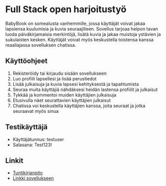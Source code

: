 # Full Stack open harjoitustyö

BabyBook on somealusta vanhemmille, jossa käyttäjät voivat jakaa lapsiensa kuulumisia ja kuvia seuraajilleen. 
Sovellus tarjoaa helpon tavan luoda päiväkirjamaisia merkintöjä, lisätä kuvia ja jakaa muistoja ystävien ja sukulaisten kesken.
Käyttäjät voivat myös keskustella toistensa kanssa reaaliajassa sovelluksen chatissa.

## Käyttöohjeet
1. Rekisteröidy tai kirjaudu sisään sovellukseen
2. Luo profiili lapsellesi ja lisää perustiedot
3. Lisää julkaisuja ja kuvia lapsesi kehityksestä ja tapahtumista
4. Seuraa muita käyttäjiä nähdäksesi heidän lastensa profiilit ja julkaisut
5. Tykkää ja kommentoi muiden käyttäjien julkaisuja
6. Etusivulla näet seurattavien käyttäjien julkaisut
7. Chatissa voi keskustella käyttäjien kanssa, joita seuraat ja jotka seuraavat myös sinua

## Testikäyttäjä
- Käyttäjätunnus: testuser
- Salasana: Test123!

## Linkit
- [Tuntikirjanpito](./tuntikirjanpito.md)
- [Linkki sovellukseen](https://babybook.fly.dev)

